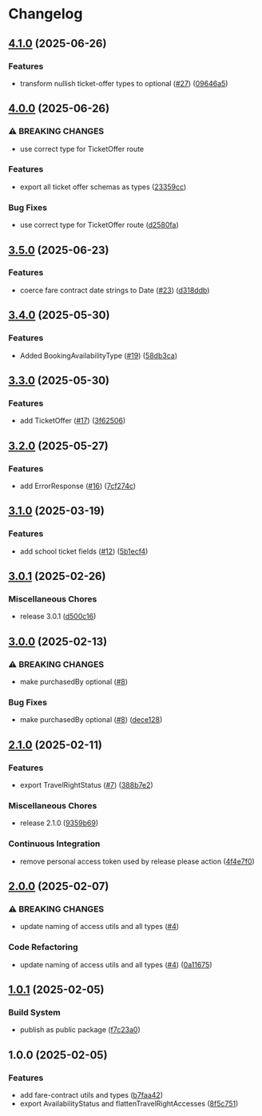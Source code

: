 # Changelog

## [4.1.0](https://github.com/AtB-AS/utils/compare/v4.0.0...v4.1.0) (2025-06-26)


### Features

* transform nullish ticket-offer types to optional ([#27](https://github.com/AtB-AS/utils/issues/27)) ([09646a5](https://github.com/AtB-AS/utils/commit/09646a5193109a1d701d42f79bd28a99af6b742b))

## [4.0.0](https://github.com/AtB-AS/utils/compare/v3.5.0...v4.0.0) (2025-06-26)


### ⚠ BREAKING CHANGES

* use correct type for TicketOffer route

### Features

* export all ticket offer schemas as types ([23359cc](https://github.com/AtB-AS/utils/commit/23359cc22473daa064f235f16f9b78dcebae076f))


### Bug Fixes

* use correct type for TicketOffer route ([d2580fa](https://github.com/AtB-AS/utils/commit/d2580fa2227ed7b721e38b9dc04a86bc4314755e))

## [3.5.0](https://github.com/AtB-AS/utils/compare/v3.4.0...v3.5.0) (2025-06-23)


### Features

* coerce fare contract date strings to Date ([#23](https://github.com/AtB-AS/utils/issues/23)) ([d318ddb](https://github.com/AtB-AS/utils/commit/d318ddb173db693e505e03f4c547b67cf296abda))

## [3.4.0](https://github.com/AtB-AS/utils/compare/v3.3.0...v3.4.0) (2025-05-30)


### Features

* Added BookingAvailabilityType ([#19](https://github.com/AtB-AS/utils/issues/19)) ([58db3ca](https://github.com/AtB-AS/utils/commit/58db3cadd793c83c7dbeb368e2b8645f047a8b73))

## [3.3.0](https://github.com/AtB-AS/utils/compare/v3.2.0...v3.3.0) (2025-05-30)


### Features

* add TicketOffer ([#17](https://github.com/AtB-AS/utils/issues/17)) ([3f62506](https://github.com/AtB-AS/utils/commit/3f62506d98af5992505c7f3872523c7a11a370d1))

## [3.2.0](https://github.com/AtB-AS/utils/compare/v3.1.0...v3.2.0) (2025-05-27)


### Features

* add ErrorResponse ([#16](https://github.com/AtB-AS/utils/issues/16)) ([7cf274c](https://github.com/AtB-AS/utils/commit/7cf274ca68173227014f0e0b3bd204e9ce015529))

## [3.1.0](https://github.com/AtB-AS/utils/compare/v3.0.1...v3.1.0) (2025-03-19)


### Features

* add school ticket fields ([#12](https://github.com/AtB-AS/utils/issues/12)) ([5b1ecf4](https://github.com/AtB-AS/utils/commit/5b1ecf4fc0881b71b01708c5e47c5a92e16005aa))

## [3.0.1](https://github.com/AtB-AS/utils/compare/v3.0.0...v3.0.1) (2025-02-26)


### Miscellaneous Chores

* release 3.0.1 ([d500c16](https://github.com/AtB-AS/utils/commit/d500c16eea81e074975fb34d956a1babc34da827))

## [3.0.0](https://github.com/AtB-AS/utils/compare/v2.1.0...v3.0.0) (2025-02-13)


### ⚠ BREAKING CHANGES

* make purchasedBy optional ([#8](https://github.com/AtB-AS/utils/issues/8))

### Bug Fixes

* make purchasedBy optional ([#8](https://github.com/AtB-AS/utils/issues/8)) ([dece128](https://github.com/AtB-AS/utils/commit/dece128b415588b8ade4173efa1feeafacef431b))

## [2.1.0](https://github.com/AtB-AS/utils/compare/v2.0.0...v2.1.0) (2025-02-11)


### Features

* export TravelRightStatus ([#7](https://github.com/AtB-AS/utils/issues/7)) ([388b7e2](https://github.com/AtB-AS/utils/commit/388b7e2359cd35f3c1b668049ab230150e1f52e5))


### Miscellaneous Chores

* release 2.1.0 ([9359b69](https://github.com/AtB-AS/utils/commit/9359b693708969a77e07a55388cbff3e6b617f52))


### Continuous Integration

* remove personal access token used by release please action ([4f4e7f0](https://github.com/AtB-AS/utils/commit/4f4e7f0829437d100664b11d32f1c7514ce618a8))

## [2.0.0](https://github.com/AtB-AS/utils/compare/v1.0.1...v2.0.0) (2025-02-07)


### ⚠ BREAKING CHANGES

* update naming of access utils and all types ([#4](https://github.com/AtB-AS/utils/issues/4))

### Code Refactoring

* update naming of access utils and all types ([#4](https://github.com/AtB-AS/utils/issues/4)) ([0a11675](https://github.com/AtB-AS/utils/commit/0a11675f1a9c64334e050d657fc1ab5199d6fdae))

## [1.0.1](https://github.com/AtB-AS/utils/compare/v1.0.0...v1.0.1) (2025-02-05)


### Build System

* publish as public package ([f7c23a0](https://github.com/AtB-AS/utils/commit/f7c23a09b62b07cf04bce4dda821b45f25e1f7fd))

## 1.0.0 (2025-02-05)


### Features

* add fare-contract utils and types ([b7faa42](https://github.com/AtB-AS/utils/commit/b7faa423d599f0fe748672e98354806d92f226ce))
* export AvailabilityStatus and flattenTravelRightAccesses ([8f5c751](https://github.com/AtB-AS/utils/commit/8f5c751e1c363b0620b273429ee76347984e35ae))
